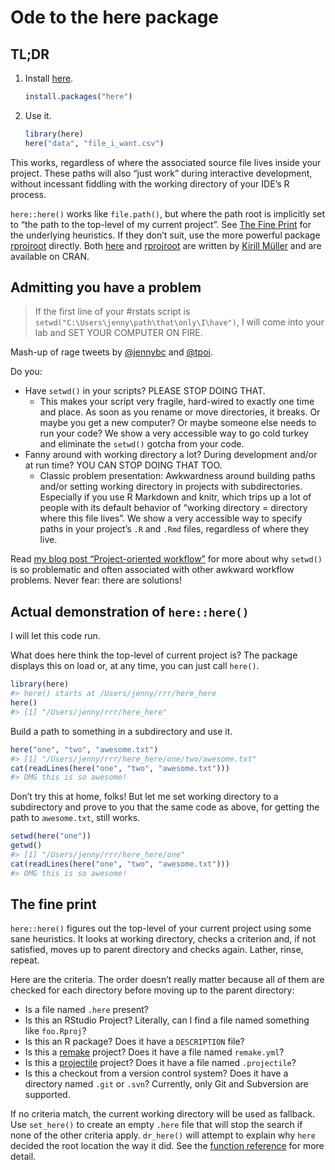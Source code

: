 
<!-- README.md is generated from README.Rmd. Please edit that file -->

# Ode to the here package

## TL;DR

1.  Install [here](https://krlmlr.github.io/here/).
    
    ``` r
    install.packages("here")
    ```

2.  Use it.
    
    ``` r
    library(here)
    here("data", "file_i_want.csv")
    ```

This works, regardless of where the associated source file lives inside
your project. These paths will also “just work” during interactive
development, without incessant fiddling with the working directory of
your IDE’s R process.

`here::here()` works like `file.path()`, but where the path root is
implicitly set to “the path to the top-level of my current project”. See
[The Fine Print](#the-fine-print) for the underlying heuristics. If they
don’t suit, use the more powerful package
[rprojroot](https://krlmlr.github.io/rprojroot/) directly. Both
[here](https://krlmlr.github.io/here/) and
[rprojroot](https://krlmlr.github.io/rprojroot/) are written by [Kirill
Müller](https://github.com/krlmlr) and are available on CRAN.

## Admitting you have a problem

> If the first line of your \#rstats script is
> `setwd("C:\Users\jenny\path\that\only\I\have")`, I will come into your
> lab and SET YOUR COMPUTER ON FIRE.

Mash-up of rage tweets by
[@jennybc](https://twitter.com/JennyBryan/status/673240213313851393) and
[@tpoi](https://twitter.com/tpoi/status/720340395901648897).

Do you:

  - Have `setwd()` in your scripts? PLEASE STOP DOING THAT.
      - This makes your script very fragile, hard-wired to exactly one
        time and place. As soon as you rename or move directories, it
        breaks. Or maybe you get a new computer? Or maybe someone else
        needs to run your code? We show a very accessible way to go cold
        turkey and eliminate the `setwd()` gotcha from your code.
  - Fanny around with working directory a lot? During development and/or
    at run time? YOU CAN STOP DOING THAT TOO.
      - Classic problem presentation: Awkwardness around building paths
        and/or setting working directory in projects with
        subdirectories. Especially if you use R Markdown and knitr,
        which trips up a lot of people with its default behavior of
        “working directory = directory where this file lives”. We show
        a very accessible way to specify paths in your project’s `.R`
        and `.Rmd` files, regardless of where they live.

Read [my blog post “Project-oriented
workflow”](https://www.tidyverse.org/articles/2017/12/workflow-vs-script/)
for more about why `setwd()` is so problematic and often associated with
other awkward workflow problems. Never fear: there are solutions\!

## Actual demonstration of `here::here()`

I will let this code run.

What does here think the top-level of current project is? The package
displays this on load or, at any time, you can just call `here()`.

``` r
library(here)
#> here() starts at /Users/jenny/rrr/here_here
here()
#> [1] "/Users/jenny/rrr/here_here"
```

Build a path to something in a subdirectory and use it.

``` r
here("one", "two", "awesome.txt")
#> [1] "/Users/jenny/rrr/here_here/one/two/awesome.txt"
cat(readLines(here("one", "two", "awesome.txt")))
#> OMG this is so awesome!
```

Don’t try this at home, folks\! But let me set working directory to a
subdirectory and prove to you that the same code as above, for getting
the path to `awesome.txt`, still works.

``` r
setwd(here("one"))
getwd()
#> [1] "/Users/jenny/rrr/here_here/one"
cat(readLines(here("one", "two", "awesome.txt")))
#> OMG this is so awesome!
```

## The fine print

`here::here()` figures out the top-level of your current project using
some sane heuristics. It looks at working directory, checks a criterion
and, if not satisfied, moves up to parent directory and checks again.
Lather, rinse, repeat.

Here are the criteria. The order doesn’t really matter because all of
them are checked for each directory before moving up to the parent
directory:

  - Is a file named `.here` present?
  - Is this an RStudio Project? Literally, can I find a file named
    something like `foo.Rproj`?
  - Is this an R package? Does it have a `DESCRIPTION` file?
  - Is this a [remake](https://github.com/richfitz/remake#readme)
    project? Does it have a file named `remake.yml`?
  - Is this a [projectile](http://projectile.readthedocs.io/en/latest/)
    project? Does it have a file named `.projectile`?
  - Is this a checkout from a version control system? Does it have a
    directory named `.git` or `.svn`? Currently, only Git and Subversion
    are supported.

If no criteria match, the current working directory will be used as
fallback. Use `set_here()` to create an empty `.here` file that will
stop the search if none of the other criteria apply. `dr_here()` will
attempt to explain why `here` decided the root location the way it did.
See the [function
reference](https://krlmlr.github.io/here/reference/here.html) for more
detail.
